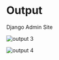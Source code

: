 # Output

Django Admin Site


 ![output 3](https://raw.githubusercontent.com/gaurav-uc/pacer-training/master/pacer/site/images/django-admin-output-1.png)

 ![output 4](https://raw.githubusercontent.com/gaurav-uc/pacer-training/master/pacer/site/images/django-admin-output-2.png)
